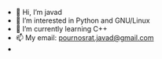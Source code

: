 - 👋 Hi, I’m javad
- 👀 I’m interested in Python and GNU/Linux
- 🌱 I’m currently learning C++
- 📫 My email: pournosrat.javad@gmail.com
- 
